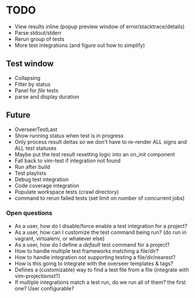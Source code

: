 # TODO

- View results inline (popup preview window of error/stacktrace/details)
- Parse stdout/stderr
- Rerun group of tests
- More test integrations (and figure out how to simplify)

## Test window

- Collapsing
- Filter by status
- Panel for _file_ tests
- parse and display duration

## Future

- OverseerTestLast
- Show running status when test is in progress
- Only process result deltas so we don't have to re-render ALL signs and ALL test statuses
- Maybe put the test result resetting logic into an on_init component
- Fall back to vim-test if integration not found
- Run after build
- Test playlists
- Debug test integration
- Code coverage integration
- Populate workspace tests (crawl directory)
- command to rerun failed tests (set limit on number of concurrent jobs)

### Open questions

- As a user, how do I disable/force enable a test integration for a project?
- As a user, how can I customize the test command being run? (do run in vagrant, virtualenv, or whatever else)
- As a user, how do I define a _default_ test command for a project?
- How to handle multiple test frameworks matching a file/dir?
- How to handle integration not supporting testing a file/dir/nearest?
- How is this going to integrate with the overseer templates & tags?
- Defines a (customizable) way to find a test file from a file (integrate with vim-projectionist?)
- If multiple integrations match a test run, do we run all of them? the first one? User configurable?
